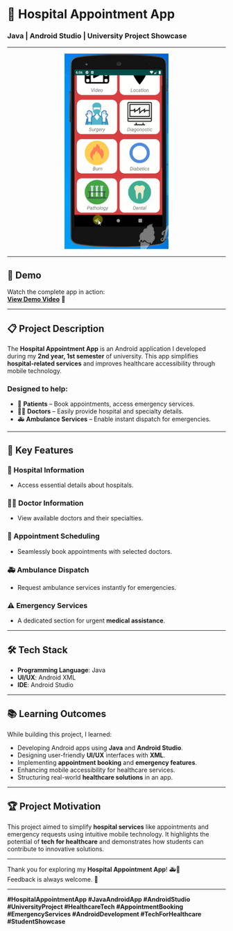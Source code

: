 # 🏥 Hospital Appointment App  
### Java | Android Studio | University Project Showcase  

---  

<p align="center">
  <img 
    src="https://github.com/tanvirhasan2019/Project-Documentation/blob/main/hospital-appointment-android-app/images/hospital-appointment.png?raw=true" 
    alt="Hospital App" 
    height="450"
  />
</p>

---

## 🎥 Demo  
Watch the complete app in action:  
[**View Demo Video**](https://youtu.be/14xqiWiEpUo) 👀  

---

## 📋 Project Description  

The **Hospital Appointment App** is an Android application I developed during my **2nd year, 1st semester** of university. This app simplifies **hospital-related services** and improves healthcare accessibility through mobile technology.  

### Designed to help:  
- 🏥 **Patients** – Book appointments, access emergency services.  
- 👨‍⚕️ **Doctors** – Easily provide hospital and specialty details.  
- 🚑 **Ambulance Services** – Enable instant dispatch for emergencies.  

---

## 🚀 Key Features  

### 🏥 Hospital Information  
- Access essential details about hospitals.  

### 👨‍⚕️ Doctor Information  
- View available doctors and their specialties.  

### 📅 Appointment Scheduling  
- Seamlessly book appointments with selected doctors.  

### 🚑 Ambulance Dispatch  
- Request ambulance services instantly for emergencies.  

### ⚠️ Emergency Services  
- A dedicated section for urgent **medical assistance**.  

---

## 🛠️ Tech Stack  

- **Programming Language**: Java  
- **UI/UX**: Android XML  
- **IDE**: Android Studio  

---

## 📚 Learning Outcomes  

While building this project, I learned:  
- Developing Android apps using **Java** and **Android Studio**.  
- Designing user-friendly **UI/UX** interfaces with **XML**.  
- Implementing **appointment booking** and **emergency features**.  
- Enhancing mobile accessibility for healthcare services.  
- Structuring real-world **healthcare solutions** in an app.  

---

## 🏆 Project Motivation  

This project aimed to simplify **hospital services** like appointments and emergency requests using intuitive mobile technology. It highlights the potential of **tech for healthcare** and demonstrates how students can contribute to innovative solutions.  

---

Thank you for exploring my **Hospital Appointment App**! 🚑📱  
Feedback is always welcome. 🙌  

---

**#HospitalAppointmentApp #JavaAndroidApp #AndroidStudio #UniversityProject #HealthcareTech #AppointmentBooking #EmergencyServices #AndroidDevelopment #TechForHealthcare #StudentShowcase**
